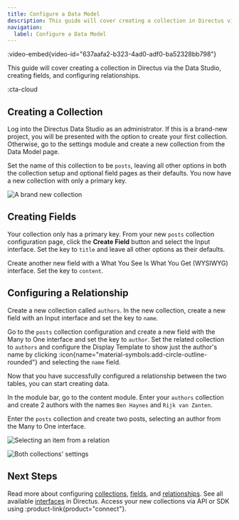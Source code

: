 ```yaml
---
title: Configure a Data Model
description: This guide will cover creating a collection in Directus via the Data Studio, creating fields, and configuring relationships.
navigation:
  label: Configure a Data Model
---
```


:video-embed{video-id="637aafa2-b323-4ad0-adf0-ba52328bb798"}

This guide will cover creating a collection in Directus via the Data Studio, creating fields, and configuring relationships.

:cta-cloud

## Creating a Collection

Log into the Directus Data Studio as an administrator. If this is a brand-new project, you will be presented with the option to create your first collection. Otherwise, go to the settings module and create a new collection from the Data Model page.

Set the name of this collection to be `posts`, leaving all other options in both the collection setup and optional field pages as their defaults. You now have a new collection with only a primary key.

![A brand new collection](/img/2e088221-6bc5-4c00-b348-e23f77a9a748.webp)

## Creating Fields

Your collection only has a primary key. From your new `posts` collection configuration page, click the **Create Field** button and select the Input interface. Set the key to `title` and leave all other options as their defaults.

Create another new field with a What You See Is What You Get (WYSIWYG) interface. Set the key to `content`.

## Configuring a Relationship

Create a new collection called `authors`. In the new collection, create a new field with an Input interface and set the key to `name`.

Go to the `posts` collection configuration and create a new field with the Many to One interface and set the key to `author`. Set the related collection to `authors` and configure the Display Template to show just the author's name by clicking :icon{name="material-symbols:add-circle-outline-rounded"} and selecting the `name` field.

Now that you have successfully configured a relationship between the two tables, you can start creating data.

In the module bar, go to the content module. Enter your `authors` collection and create 2 authors with the names `Ben Haynes` and `Rijk van Zanten`.

Enter the `posts` collection and create two posts, selecting an author from the Many to One interface.

![Selecting an item from a relation](/img/73e236ac-322f-4565-ba98-172a5596bcad.webp)

![Both collections' settings](/img/8a641c77-e13b-4bec-ae54-085a5484cd32.webp)

## Next Steps

Read more about configuring [collections](/guides/data-model/collections), [fields](/guides/data-model/fields), and [relationships](/guides/data-model/relationships). See all available [interfaces](/guides/data-model/interfaces) in Directus. Access your new collections via API or SDK using :product-link{product="connect"}.
